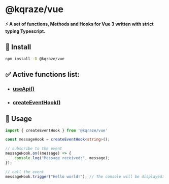 # @kqraze/vue

#### ⚡ A set of functions, Methods and Hooks for Vue 3 written with strict typing Typescript.

## 💎 Install
```bash
npm install -D @kqraze/vue
```

## ✅ Active functions list:

- ###  [useApi()](https://github.com/KQraze/kqraze-vue/tree/main/src/use-api)
- ###  [createEventHook()]()

## 🎯 Usage
```ts
import { createEventHook } from '@kqraze/vue'

const messageHook = createEventHook<string>();

// subscribe to the event
messageHook.on((message) => {
    console.log("Message received:", message);
});

// call the event
messageHook.trigger("Hello world!"); // The console will be displayed: Message receved: Hello World!
```